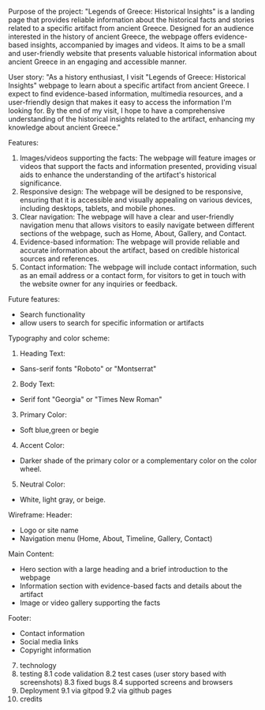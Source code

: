  Purpose of the project:
 "Legends of Greece: Historical Insights" is a landing page that provides reliable information about the historical facts and stories related to a specific artifact from ancient Greece. Designed for an audience interested in the history of ancient Greece, the webpage offers evidence-based insights, accompanied by images and videos. It aims to be a small and user-friendly website that presents valuable historical information about ancient Greece in an engaging and accessible manner.

User story:
 "As a history enthusiast, I visit "Legends of Greece: Historical Insights" webpage to learn about a specific artifact from ancient Greece. I expect to find evidence-based information, multimedia resources, and a user-friendly design that makes it easy to access the information I'm looking for. By the end of my visit, I hope to have a comprehensive understanding of the historical insights related to the artifact, enhancing my knowledge about ancient Greece."

Features:
1. Images/videos supporting the facts: The webpage will feature images or videos that support the facts and information presented, providing visual aids to enhance the understanding of the artifact's historical significance.
2. Responsive design: The webpage will be designed to be responsive, ensuring that it is accessible and visually appealing on various devices, including desktops, tablets, and mobile phones.
3. Clear navigation: The webpage will have a clear and user-friendly navigation menu that allows visitors to easily navigate between different sections of the webpage, such as Home, About, Gallery, and Contact.
4. Evidence-based information: The webpage will provide reliable and accurate information about the artifact, based on credible historical sources and references.
5. Contact information: The webpage will include contact information, such as an email address or a contact form, for visitors to get in touch with the website owner for any inquiries or feedback.

 Future features:
- Search functionality
-  allow users to search for specific information or artifacts


Typography and color scheme:
1. Heading Text:
 * Sans-serif fonts  "Roboto" or "Montserrat" 
2. Body Text:
 * Serif font "Georgia" or "Times New Roman" 

3. Primary Color:
 * Soft blue,green or begie
4. Accent Color:
 * Darker shade of the primary color or a complementary color on the color wheel.
5. Neutral Color:
 * White, light gray, or beige.



 Wireframe:
 Header:
- Logo or site name
- Navigation menu (Home, About, Timeline, Gallery, Contact)

Main Content:
- Hero section with a large heading and a brief introduction to the webpage
- Information section with evidence-based facts and details about the artifact
- Image or video gallery supporting the facts

Footer:
- Contact information
- Social media links
- Copyright information



7. technology
8. testing
   8.1 code validation
   8.2 test cases (user story based with screenshots)
   8.3 fixed bugs
   8.4 supported screens and browsers
9. Deployment
   9.1 via gitpod
   9.2 via github pages
10. credits